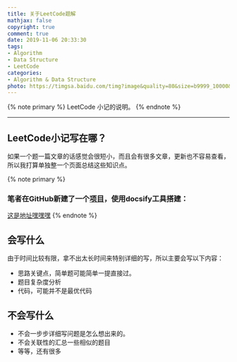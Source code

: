 ```yaml
---
title: 关于LeetCode题解
mathjax: false
copyright: true
comment: true
date: 2019-11-06 20:33:30
tags:
- Algorithm
- Data Structure
- LeetCode
categories:
- Algorithm & Data Structure
photo: https://timgsa.baidu.com/timg?image&quality=80&size=b9999_10000&sec=1573053856187&di=f0d4918a1cba36c9c80003a45e648e86&imgtype=0&src=http%3A%2F%2Fi0.hdslb.com%2Fbfs%2Farticle%2Fb372ba24b56ca5c48d0e587e0705004cda9a215e.jpg
---
```


{% note primary %}
LeetCode 小记的说明。
{% endnote %}

<!-- more -->

---

## LeetCode小记写在哪？

如果一个题一篇文章的话感觉会很短小，而且会有很多文章，更新也不容易查看，所以我打算单独整一个页面总结这些知识点。

{% note primary %}
###  笔者在GitHub新建了一个[项目](https://github.com/ScarboroughCoral/Notes)，使用docsify工具搭建：
[这是地址嘿嘿嘿](http://scarboroughcoral.top/Notes/#/lc)
{% endnote %}

## 会写什么

由于时间比较有限，拿不出太长时间来特别详细的写，所以主要会写以下内容：

- 思路关键点，简单题可能简单一提直接过。
- 题目复杂度分析
- 代码，可能并不是最优代码

## 不会写什么


- 不会一步步详细写问题是怎么想出来的。
- 不会关联性的汇总一些相似的题目
- 等等，还有很多